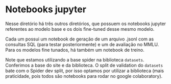 # Notebooks jupyter

Nesse diretório há três outros diretórios, que possuem os notebooks jupyter referentes ao modelo base e os dois fine-tuned desse mesmo modelo. 

Cada um possui um notebook de geração de um arquivo .jsonl com as consultas SQL (para testar posteriormente) e um de avaliação no MMLU. Para os modelos fine tunados, há também um notebook de treino.

Note que estamos utilizando a base spider na biblioteca `datasets`. Conferimos a base do site e da biblioteca. O split de validation do `datasets` bate com o Spider dev split, por isso optamos por utilizar a biblioteca (mais praticidade, pois todos são notebooks para rodar no google colaboratory).
